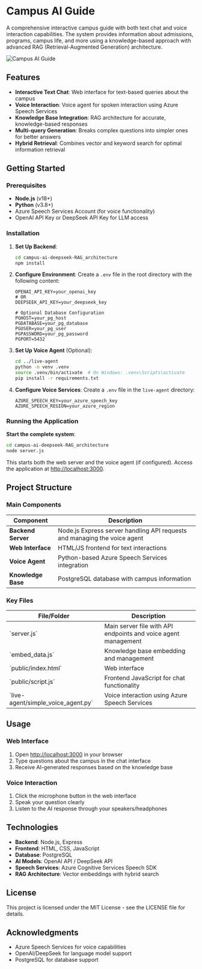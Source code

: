 # Campus AI Guide

A comprehensive interactive campus guide with both text chat and voice interaction capabilities. The system provides information about admissions, programs, campus life, and more using a knowledge-based approach with advanced RAG (Retrieval-Augmented Generation) architecture.

![Campus AI Guide](https://img.shields.io/badge/Campus_AI-v1.0-blue)

## Features

- **Interactive Text Chat**: Web interface for text-based queries about the campus
- **Voice Interaction**: Voice agent for spoken interaction using Azure Speech Services
- **Knowledge Base Integration**: RAG architecture for accurate, knowledge-based responses
- **Multi-query Generation**: Breaks complex questions into simpler ones for better answers
- **Hybrid Retrieval**: Combines vector and keyword search for optimal information retrieval

## Getting Started

### Prerequisites

- **Node.js** (v18+)
- **Python** (v3.8+)
- Azure Speech Services Account (for voice functionality)
- OpenAI API Key or DeepSeek API Key for LLM access

### Installation

1. **Set Up Backend**:
   ```bash
   cd campus-ai-deepseek-RAG_architecture
   npm install
   ```

2. **Configure Environment**:
   Create a `.env` file in the root directory with the following content:
   ```
   OPENAI_API_KEY=your_openai_key
   # OR
   DEEPSEEK_API_KEY=your_deepseek_key
   
   # Optional Database Configuration
   PGHOST=your_pg_host
   PGDATABASE=your_pg_database
   PGUSER=your_pg_user
   PGPASSWORD=your_pg_password
   PGPORT=5432
   ```

3. **Set Up Voice Agent** (Optional):
   ```bash
   cd ../live-agent
   python -m venv .venv
   source .venv/bin/activate  # On Windows: .venv\Scripts\activate
   pip install -r requirements.txt
   ```

4. **Configure Voice Services**:
   Create a `.env` file in the `live-agent` directory:
   ```
   AZURE_SPEECH_KEY=your_azure_speech_key
   AZURE_SPEECH_REGION=your_azure_region
   ```

### Running the Application

**Start the complete system**:
```bash
cd campus-ai-deepseek-RAG_architecture
node server.js
```

This starts both the web server and the voice agent (if configured). Access the application at [http://localhost:3000](http://localhost:3000).

## Project Structure

### Main Components

| Component | Description |
|-----------|-------------|
| **Backend Server** | Node.js Express server handling API requests and managing the voice agent |
| **Web Interface** | HTML/JS frontend for text interactions |
| **Voice Agent** | Python-based Azure Speech Services integration |
| **Knowledge Base** | PostgreSQL database with campus information |

### Key Files

| File/Folder | Description |
|-------------|-------------|
| \`server.js\` | Main server file with API endpoints and voice agent management |
| \`embed_data.js\` | Knowledge base embedding and management |
| \`public/index.html\` | Web interface |
| \`public/script.js\` | Frontend JavaScript for chat functionality |
| \`live-agent/simple_voice_agent.py\` | Voice interaction using Azure Speech Services |

## Usage

### Web Interface

1. Open [http://localhost:3000](http://localhost:3000) in your browser
2. Type questions about the campus in the chat interface
3. Receive AI-generated responses based on the knowledge base

### Voice Interaction

1. Click the microphone button in the web interface
2. Speak your question clearly
3. Listen to the AI response through your speakers/headphones

## Technologies

- **Backend**: Node.js, Express
- **Frontend**: HTML, CSS, JavaScript
- **Database**: PostgreSQL
- **AI Models**: OpenAI API / DeepSeek API
- **Speech Services**: Azure Cognitive Services Speech SDK
- **RAG Architecture**: Vector embeddings with hybrid search

## License

This project is licensed under the MIT License - see the LICENSE file for details.

## Acknowledgments

- Azure Speech Services for voice capabilities
- OpenAI/DeepSeek for language model support
- PostgreSQL for database support
